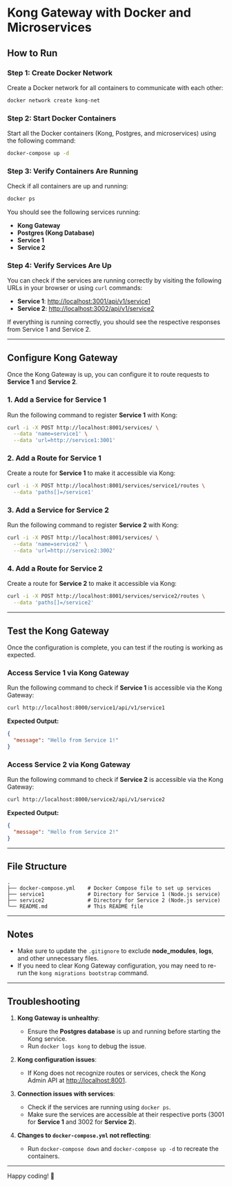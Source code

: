# Kong Gateway with Docker and Microservices

## **How to Run**

### **Step 1: Create Docker Network**
Create a Docker network for all containers to communicate with each other:
```bash
docker network create kong-net
```

### **Step 2: Start Docker Containers**
Start all the Docker containers (Kong, Postgres, and microservices) using the following command:
```bash
docker-compose up -d
```

### **Step 3: Verify Containers Are Running**
Check if all containers are up and running:
```bash
docker ps
```
You should see the following services running:
- **Kong Gateway**
- **Postgres (Kong Database)**
- **Service 1**
- **Service 2**

### **Step 4: Verify Services Are Up**
You can check if the services are running correctly by visiting the following URLs in your browser or using `curl` commands:
- **Service 1**: [http://localhost:3001/api/v1/service1](http://localhost:3001/api/v1/service1)
- **Service 2**: [http://localhost:3002/api/v1/service2](http://localhost:3002/api/v1/service2)

If everything is running correctly, you should see the respective responses from Service 1 and Service 2.

---

## **Configure Kong Gateway**

Once the Kong Gateway is up, you can configure it to route requests to **Service 1** and **Service 2**.

### **1. Add a Service for Service 1**
Run the following command to register **Service 1** with Kong:
```bash
curl -i -X POST http://localhost:8001/services/ \
  --data 'name=service1' \
  --data 'url=http://service1:3001'
```

### **2. Add a Route for Service 1**
Create a route for **Service 1** to make it accessible via Kong:
```bash
curl -i -X POST http://localhost:8001/services/service1/routes \
  --data 'paths[]=/service1'
```

### **3. Add a Service for Service 2**
Run the following command to register **Service 2** with Kong:
```bash
curl -i -X POST http://localhost:8001/services/ \
  --data 'name=service2' \
  --data 'url=http://service2:3002'
```

### **4. Add a Route for Service 2**
Create a route for **Service 2** to make it accessible via Kong:
```bash
curl -i -X POST http://localhost:8001/services/service2/routes \
  --data 'paths[]=/service2'
```

---

## **Test the Kong Gateway**
Once the configuration is complete, you can test if the routing is working as expected.

### **Access Service 1 via Kong Gateway**
Run the following command to check if **Service 1** is accessible via the Kong Gateway:
```bash
curl http://localhost:8000/service1/api/v1/service1
```
**Expected Output:**
```json
{
  "message": "Hello from Service 1!"
}
```

### **Access Service 2 via Kong Gateway**
Run the following command to check if **Service 2** is accessible via the Kong Gateway:
```bash
curl http://localhost:8000/service2/api/v1/service2
```
**Expected Output:**
```json
{
  "message": "Hello from Service 2!"
}
```

---

## **File Structure**
```
.
├── docker-compose.yml    # Docker Compose file to set up services
├── service1              # Directory for Service 1 (Node.js service)
├── service2              # Directory for Service 2 (Node.js service)
└── README.md             # This README file
```

---

## **Notes**
- Make sure to update the `.gitignore` to exclude **node_modules**, **logs**, and other unnecessary files.
- If you need to clear Kong Gateway configuration, you may need to re-run the `kong migrations bootstrap` command.

---

## **Troubleshooting**

1. **Kong Gateway is unhealthy**:
   - Ensure the **Postgres database** is up and running before starting the Kong service.
   - Run `docker logs kong` to debug the issue.

2. **Kong configuration issues**:
   - If Kong does not recognize routes or services, check the Kong Admin API at [http://localhost:8001](http://localhost:8001).

3. **Connection issues with services**:
   - Check if the services are running using `docker ps`.
   - Make sure the services are accessible at their respective ports (3001 for **Service 1** and 3002 for **Service 2**).

4. **Changes to `docker-compose.yml` not reflecting**:
   - Run `docker-compose down` and `docker-compose up -d` to recreate the containers.

---

Happy coding! 🚀

